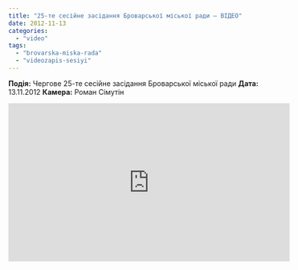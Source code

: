 ```yaml
---
title: "25-те сесійне засідання Броварської міської ради – ВІДЕО"
date: 2012-11-13
categories: 
  - "video"
tags: 
  - "brovarska-miska-rada"
  - "videozapis-sesiyi"
---
```


**Подія:** Чергове 25-те сесійне засідання Броварської міської ради **Дата:** 13.11.2012 **Камера:** Роман Сімутін

<iframe width="560" height="315" src="http://www.youtube.com/embed/VB_dWcQ38I8" frameborder="0" allowfullscreen></iframe>
